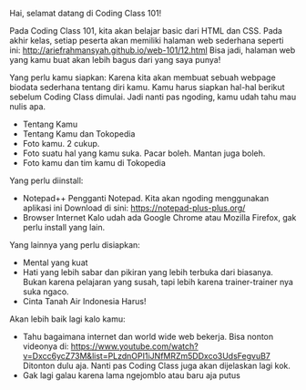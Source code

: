 Hai, selamat datang di Coding Class 101!

Pada Coding Class 101, kita akan belajar basic dari HTML dan CSS.
Pada akhir kelas, setiap peserta akan memiliki halaman web sederhana seperti ini:
http://ariefrahmansyah.github.io/web-101/12.html
Bisa jadi, halaman web yang kamu buat akan lebih bagus dari yang saya punya!

Yang perlu kamu siapkan:
Karena kita akan membuat sebuah webpage biodata sederhana tentang diri kamu.
Kamu harus siapkan hal-hal berikut sebelum Coding Class dimulai.
Jadi nanti pas ngoding, kamu udah tahu mau nulis apa.
- Tentang Kamu
- Tentang Kamu dan Tokopedia
- Foto kamu. 2 cukup.
- Foto suatu hal yang kamu suka. Pacar boleh. Mantan juga boleh.
- Foto kamu dan tim kamu di Tokopedia

Yang perlu diinstall:
- Notepad++
	Pengganti Notepad. Kita akan ngoding menggunakan aplikasi ini
	Download di sini: https://notepad-plus-plus.org/
- Browser Internet
	Kalo udah ada Google Chrome atau Mozilla Firefox, gak perlu install yang lain.

Yang lainnya yang perlu disiapkan:
- Mental yang kuat
- Hati yang lebih sabar dan pikiran yang lebih terbuka dari biasanya.
	Bukan karena pelajaran yang susah, tapi lebih karena trainer-trainer nya suka ngaco.
- Cinta Tanah Air Indonesia
	Harus!

Akan lebih baik lagi kalo kamu:
- Tahu bagaimana internet dan world wide web bekerja.
	Bisa nonton videonya di: https://www.youtube.com/watch?v=Dxcc6ycZ73M&list=PLzdnOPI1iJNfMRZm5DDxco3UdsFegvuB7
	Ditonton dulu aja. Nanti pas Coding Class juga akan dijelaskan lagi kok.
- Gak lagi galau karena lama ngejomblo atau baru aja putus
